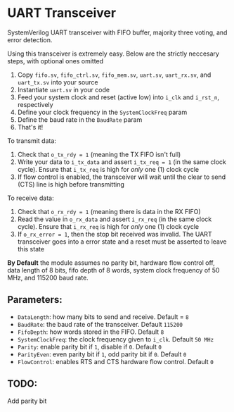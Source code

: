# UART Transceiver

SystemVerilog UART transceiver with FIFO buffer, majority three voting, and error detection.

Using this transceiver is extremely easy. Below are the strictly neccesary steps, with optional ones omitted
1. Copy `fifo.sv`, `fifo_ctrl.sv`, `fifo_mem.sv`, `uart.sv`, `uart_rx.sv`, and `uart_tx.sv` into your source
2. Instantiate `uart.sv` in your code
3. Feed your system clock and reset (active low) into `i_clk` and `i_rst_n`, respectively
4. Define your clock frequency in the `SystemClockFreq` param
5. Define the baud rate in the `BaudRate` param
6. That's it!

To transmit data:
1. Check that `o_tx_rdy = 1` (meaning the TX FIFO isn't full)
2. Write your data to `i_tx_data` and assert `i_tx_req = 1` (in the same clock cycle). Ensure that `i_tx_req` is high for *only* one (1) clock cycle
3. If flow control is enabled, the transceiver will wait until the clear to send (CTS) line is high before transmitting

To receive data:
1. Check that `o_rx_rdy = 1` (meaning there is data in the RX FIFO)
2. Read the value in `o_rx_data` and assert `i_rx_req` (in the same clock cycle). Ensure that `i_rx_req` is high for *only* one (1) clock cycle
3. If `o_rx_error = 1`, then the stop bit received was invalid. The UART transceiver goes into a error state and a reset must be asserted to leave this state

**By Default** the module assumes no parity bit, hardware flow control off, data length of 8 bits, fifo depth of 8 words, system clock frequency of 50 MHz, and 115200 baud rate.

## Parameters:
- `DataLength`: how many bits to send and receive. Default = `8`
- `BaudRate`: the baud rate of the transceiver. Default `115200`
- `FifoDepth`: how words stored in the FIFO. Default `8`
- `SystemClockFreq`: the clock frequency given to `i_clk`. Default `50 MHz`
- `Parity`: enable parity bit if `1`, disable if `0`. Default `0`
- `ParityEven`: even parity bit if `1`, odd parity bit if `0`. Default `0`
- `FlowControl`: enables RTS and CTS hardware flow control. Default `0`

## TODO:
Add parity bit
